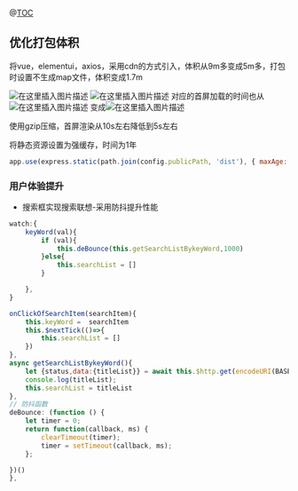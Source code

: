 @[TOC](项目优化记录)

## 优化打包体积

  将vue，elementui，axios，采用cdn的方式引入，体积从9m多变成5m多，打包时设置不生成map文件，体积变成1.7m
 
![在这里插入图片描述](https://img-blog.csdnimg.cn/20200407084229287.png)
![在这里插入图片描述](https://img-blog.csdnimg.cn/20200407084410405.png?x-oss-process=image/watermark,type_ZmFuZ3poZW5naGVpdGk,shadow_10,text_aHR0cHM6Ly9ibG9nLmNzZG4ubmV0L3dlaXhpbl80Mzk2NDE0OA==,size_16,color_FFFFFF,t_70)
对应的首屏加载的时间也从
![在这里插入图片描述](https://img-blog.csdnimg.cn/20200407084630331.png)
变成![在这里插入图片描述](https://img-blog.csdnimg.cn/20200407084651542.png)


使用gzip压缩，首屏渲染从10s左右降低到5s左右


将静态资源设置为强缓存，时间为1年
```js
app.use(express.static(path.join(config.publicPath, 'dist'), { maxAge: 60 * 1000 * 60 * 24 * 365 }))
```

### 用户体验提升

- 搜索框实现搜索联想-采用防抖提升性能

```js
watch:{
    keyWord(val){
        if (val){
            this.deBounce(this.getSearchListBykeyWord,1000)
        }else{
            this.searchList = []
        }

    },
}

onClickOfSearchItem(searchItem){
    this.keyWord =  searchItem
    this.$nextTick(()=>{
        this.searchList = []
    })
},
async getSearchListBykeyWord(){
    let {status,data:{titleList}} = await this.$http.get(encodeURI(BASE_URL+'/api/article/getTitleListByKeyWord?keyWord='+this.keyWord))
    console.log(titleList);
    this.searchList = titleList
},
// 防抖函数
deBounce: (function () {
    let timer = 0;
    return function(callback, ms) {
        clearTimeout(timer);
        timer = setTimeout(callback, ms);
    };

})()
},
```

